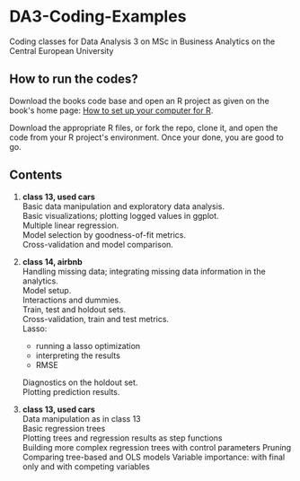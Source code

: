 # DA3-Coding-Examples

Coding classes for Data Analysis 3 on MSc in Business Analytics on the Central European University

## How to run the codes?

Download the books code base and open an R project as given on the book's home page: [How to set up your computer for R](https://gabors-data-analysis.com/howto-r/).

Download the appropriate R files, or fork the repo, clone it, and open the code from your R project's environment. Once your done, you are good to go.

## Contents

1. **class 13, used cars**<br>
Basic data manipulation and exploratory data analysis.<br>
Basic visualizations; plotting logged values in ggplot.<br>
Multiple linear regression.<br>
Model selection by goodness-of-fit metrics.<br>
Cross-validation and model comparison.

2. **class 14, airbnb**<br>
Handling missing data; integrating missing data information in the analytics.<br>
Model setup.<br>
Interactions and dummies.<br>
Train, test and holdout sets.<br>
Cross-validation, train and test metrics.<br>
Lasso:
    - running a lasso optimization
    - interpreting the results
    - RMSE<br>

    Diagnostics on the holdout set.<br>
    Plotting prediction results.

3. **class 13, used cars**<br>
Data manipulation as in class 13<br>
Basic regression trees<br>
Plotting trees and regression results as step functions<br>
Building more complex regression trees with control parameters
Pruning
Comparing tree-based and OLS models
Variable importance: with final only and with competing variables

